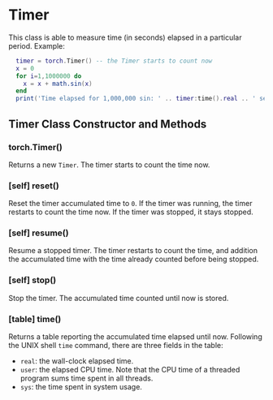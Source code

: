 <a name="torch.Timer.dok"></a>
# Timer #

This class is able to measure time (in seconds) elapsed in a particular period. Example:
```lua
  timer = torch.Timer() -- the Timer starts to count now
  x = 0
  for i=1,1000000 do
    x = x + math.sin(x)
  end
  print('Time elapsed for 1,000,000 sin: ' .. timer:time().real .. ' seconds')
```

<a name="torch.Timer"></a>
## Timer Class Constructor and Methods ##

<a name="torch.Timer"></a>
### torch.Timer() ###

Returns a new `Timer`. The timer starts to count the time now.

<a name="torch.Timer.reset"></a>
### [self] reset() ###

Reset the timer accumulated time to `0`. If the timer was running, the timer
restarts to count the time now. If the timer was stopped, it stays stopped.

<a name="torch.Timer.resume"></a>
### [self] resume() ###

Resume a stopped timer. The timer restarts to count the time, and addition
the accumulated time with the time already counted before being stopped.

<a name="torch.Timer.stop"></a>
### [self] stop() ###

Stop the timer. The accumulated time counted until now is stored.

<a name="torch.Timer.time"></a>
### [table] time() ###

Returns a table reporting the accumulated time elapsed until now. Following the UNIX shell `time` command,
there are three fields in the table:
  * `real`: the wall-clock elapsed time.
  * `user`: the elapsed CPU time. Note that the CPU time of a threaded program sums time spent in all threads.
  * `sys`: the time spent in system usage.

